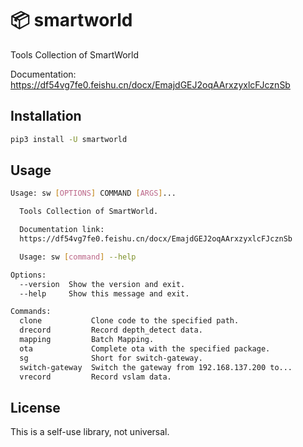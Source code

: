 📦 smartworld
=======================

Tools Collection of SmartWorld 
 
Documentation: https://df54vg7fe0.feishu.cn/docx/EmajdGEJ2oqAArxzyxlcFJcznSb 


Installation
-----

```bash
pip3 install -U smartworld
```

Usage
-------

```bash
Usage: sw [OPTIONS] COMMAND [ARGS]...

  Tools Collection of SmartWorld.

  Documentation link:
  https://df54vg7fe0.feishu.cn/docx/EmajdGEJ2oqAArxzyxlcFJcznSb

  Usage: sw [command] --help

Options:
  --version  Show the version and exit.
  --help     Show this message and exit.

Commands:
  clone           Clone code to the specified path.
  drecord         Record depth_detect data.
  mapping         Batch Mapping.
  ota             Complete ota with the specified package.
  sg              Short for switch-gateway.
  switch-gateway  Switch the gateway from 192.168.137.200 to...
  vrecord         Record vslam data.
```

License
-------

This is a self-use library, not universal.

